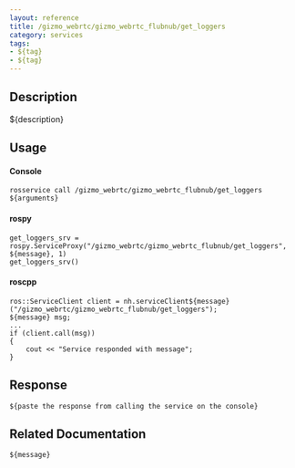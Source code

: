 ```yaml
---
layout: reference
title: /gizmo_webrtc/gizmo_webrtc_flubnub/get_loggers
category: services
tags: 
- ${tag} 
- ${tag}
---
```


## Description
${description}

## Usage
#### Console
```
rosservice call /gizmo_webrtc/gizmo_webrtc_flubnub/get_loggers ${arguments}
```

#### rospy
```
get_loggers_srv = rospy.ServiceProxy("/gizmo_webrtc/gizmo_webrtc_flubnub/get_loggers", ${message}, 1)
get_loggers_srv()
```

#### roscpp
```
ros::ServiceClient client = nh.serviceClient${message}("/gizmo_webrtc/gizmo_webrtc_flubnub/get_loggers");
${message} msg;
...
if (client.call(msg))
{
    cout << "Service responded with message";
}
```

## Response
```
${paste the response from calling the service on the console}
```

## Related Documentation
``${message}``